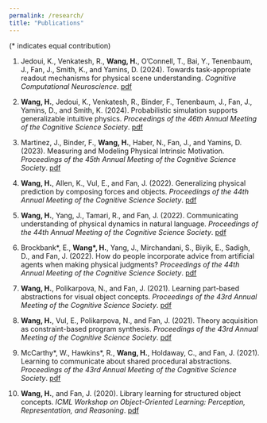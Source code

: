 ```yaml
---
permalink: /research/
title: "Publications"
---
```


(\* indicates equal contribution)

1. Jedoui, K., Venkatesh, R., **Wang, H.**, O’Connell, T., Bai, Y., Tenenbaum, J., Fan, J., Smith, K., and Yamins, D. (2024). Towards task-appropriate readout mechanisms for physical scene understanding. *Cognitive Computational Neuroscience*. [pdf](https://2024.ccneuro.org/pdf/605_Paper_authored_Towards_Task_Appropriate_Readout_Mechanisms_For_Cognitive_Benchmarking___Khaled_CCN.pdf)

2. **Wang, H.**, Jedoui, K., Venkatesh, R., Binder, F., Tenenbaum, J., Fan, J., Yamins, D., and Smith, K. (2024). Probabilistic simulation supports generalizable intuitive physics. *Proceedings of the 46th Annual Meeting of the Cognitive Science Society*. [pdf](https://escholarship.org/content/qt93j3f86q/qt93j3f86q_noSplash_cc592224fe0e74bb9c5a779349e62558.pdf)

3. Martinez, J., Binder, F., **Wang, H.**, Haber, N., Fan, J., and Yamins, D. (2023). Measuring and Modeling Physical Intrinsic Motivation. *Proceedings of the 45th Annual Meeting of the Cognitive Science Society*. [pdf](https://arxiv.org/pdf/2305.13452.pdf)

4. **Wang, H.**, Allen, K., Vul, E., and Fan, J. (2022). Generalizing physical prediction by composing forces and objects. *Proceedings of the 44th Annual Meeting of the Cognitive Science Society*. [pdf](https://haoliangwang.github.io/assets/papers/Generalizing_physical_prediction_by_composing_forces_and_objects.pdf)

5. **Wang, H.**, Yang, J., Tamari, R., and Fan, J. (2022). Communicating understanding of physical dynamics in natural language. *Proceedings of the 44th Annual Meeting of the Cognitive Science Society*. [pdf](https://haoliangwang.github.io/assets/papers/Communicating_understanding_of_physical_dynamics_in_natural_language.pdf)

6. Brockbank\*, E., **Wang\*, H.**, Yang, J.,  Mirchandani, S., Biyik, E., Sadigh, D., and Fan, J. (2022). How do people incorporate advice from artificial agents when making physical judgments? *Proceedings of the 44th Annual Meeting of the Cognitive Science Society*. [pdf](https://haoliangwang.github.io/assets/papers/How_do_people_incorporate_advice_from_artificial_agents_when_making_physical_judgments.pdf)

7. **Wang, H.**, Polikarpova, N., and Fan, J. (2021). Learning part-based abstractions for visual object concepts. *Proceedings of the 43rd Annual Meeting of the Cognitive Science Society*. [pdf](https://cogtoolslab.github.io/pdf/wang_cogsci_2021a.pdf)

8. **Wang, H.**, Vul, E., Polikarpova, N., and Fan, J. (2021). Theory acquisition as constraint-based program synthesis. *Proceedings of the 43rd Annual Meeting of the Cognitive Science Society*. [pdf](https://cogtoolslab.github.io/pdf/wang_cogsci_2021b.pdf)

9. McCarthy\*, W., Hawkins\*, R., **Wang, H.**, Holdaway, C., and Fan, J. (2021). Learning to communicate about shared procedural abstractions. *Proceedings of the 43rd Annual Meeting of the Cognitive Science Society*. [pdf](https://cogtoolslab.github.io/pdf/mccarthy_cogsci_2021b.pdf)

10. **Wang, H.**, and Fan, J. (2020). Library learning for structured object concepts. *ICML Workshop on Object-Oriented Learning: Perception, Representation, and Reasoning*. [pdf](https://cogtoolslab.github.io/pdf/wang_ool_2020.pdf)